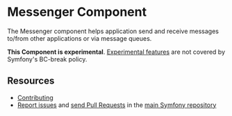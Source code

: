 Messenger Component
===================

The Messenger component helps application send and receive messages to/from other applications or via
message queues.

**This Component is experimental**. [Experimental
features](https://symfony.com/doc/current/contributing/code/experimental.html)
are not covered by Symfony's BC-break policy.

Resources
---------

  * [Contributing](https://symfony.com/doc/current/contributing/index.html)
  * [Report issues](https://github.com/symfony/symfony/issues) and
    [send Pull Requests](https://github.com/symfony/symfony/pulls)
    in the [main Symfony repository](https://github.com/symfony/symfony)
